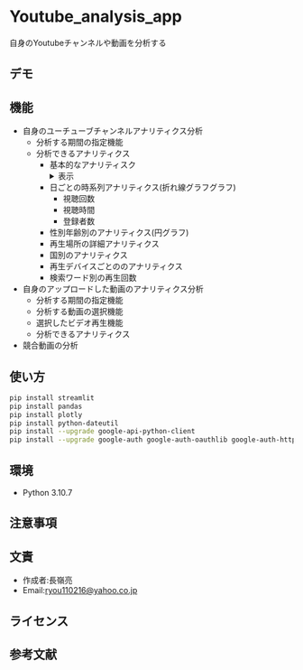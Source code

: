 # Youtube_analysis_app
自身のYoutubeチャンネルや動画を分析する

## デモ

## 機能
- 自身のユーチューブチャンネルアナリティクス分析
    - 分析する期間の指定機能
    - 分析できるアナリティクス
        - 基本的なアナリティスク
            <details>
                <summary>表示</summary>
                - 視聴回数
                - 視聴時間
                - 高評価
                - 低評価
                - コメント
                - 共有回数
                - 登録回数
            </details>
        - 日ごとの時系列アナリティクス(折れ線グラフグラフ)
            - 視聴回数
            - 視聴時間
            - 登録者数
        - 性別年齢別のアナリティクス(円グラフ)
        - 再生場所の詳細アナリティクス
        - 国別のアナリティクス
        - 再生デバイスごとののアナリティクス
        - 検索ワード別の再生回数
- 自身のアップロードした動画のアナリティクス分析
    - 分析する期間の指定機能
    - 分析する動画の選択機能
    - 選択したビデオ再生機能
    - 分析できるアナリティクス
- 競合動画の分析
## 使い方

```bash
pip install streamlit
pip install pandas
pip install plotly
pip install python-dateutil
pip install --upgrade google-api-python-client
pip install --upgrade google-auth google-auth-oauthlib google-auth-httplib2
```
## 環境
- Python 3.10.7
## 注意事項

## 文責
- 作成者:長嶺亮
- Email:ryou110216@yahoo.co.jp
## ライセンス

## 参考文献

